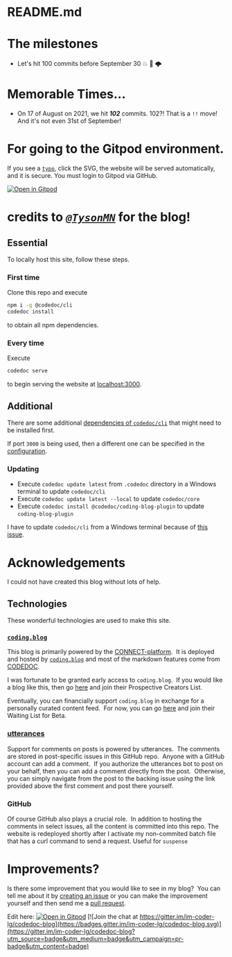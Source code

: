 # README.md

<!-- We will hit 100 commits in one WEEK?! I have 75 commits ALREADY?! OH. MY. GOD. -->
# The milestones
- Let's hit 100 commits before September 30 :boom: :rocket: 🌩️
# Memorable Times...

- On 17 of August on 2021, we hit ***102*** commits. 102?! That is a `!!` move! And it's not even 31st of September!


# For going to the Gitpod environment.

If you see a [`typo`](https://github.com/im-coder-lg/coder-lg-blog-codedoc/blob/master/README.md#improvements), click the SVG, the website will be served automatically, and it is secure. You must login to Gitpod via GitHub.

[![Open in Gitpod](https://gitpod.io/button/open-in-gitpod.svg)](https://gitpod.io/#https://github.com/im-coder-lg/coder-lg-blog-codedoc)

# credits to [***`@TysonMN`***](https://GitHub.com/TysonMN) for the blog!

## Essential

To locally host this site, follow these steps.

### First time

Clone this repo and execute
```bash
npm i -g @codedoc/cli
codedoc install
```

to obtain all npm dependencies.

### Every time

Execute
```bash
codedoc serve
```

to begin serving the website at [localhost:3000](http://localhost:3000).

## Additional

There are some additional [dependencies of `codedoc/cli`](https://codedoc.cc/docs/cli#cli) that might need to be installed first.

If port `3000` is being used, then a different one can be specified in the [configuration](https://codedoc.cc/docs/config/overview#available-properties).

### Updating

- Execute `codedoc update latest` from `.codedoc` directory in a Windows terminal to update `codedoc/cli`
- Execute `codedoc update latest --local` to update `codedoc/core`
- Execute `codedoc install @codedoc/coding-blog-plugin` to update `coding-blog-plugin`

I have to update `codedoc/cli` from a Windows terminal because of [this issue](https://github.com/CONNECT-platform/codedoc/issues/22).

# Acknowledgements

I could not have created this blog without lots of help.

## Technologies

These wonderful technologies are used to make this site.

### [`coding.blog`](https://coding.blog)

This blog is primarily powered by the [CONNECT-platform](https://github.com/CONNECT-platform).  It is deployed and hosted by [`coding.blog`](https://coding.blog) and most of the markdown features come from [CODEDOC](https://codedoc.cc/).

I was fortunate to be granted early access to `coding.blog`.  If you would like a blog like this, then go [here](https://coding.blog/#how-to-get-there) and join their Prospective Creators List.

Eventually, you can financially support `coding.blog` in exchange for a personally curated content feed.  For now, you can go [here](https://coding.blog/#how-to-get-there) and join their Waiting List for Beta.

### [utterances](https://utteranc.es/)

Support for comments on posts is powered by utterances.  The comments are stored in post-specific issues in this GitHub repo.  Anyone with a GitHub account can add a comment.  If you authorize the utterances bot to post on your behalf, then you can add a comment directly from the post.  Otherwise, you can simply navigate from the post to the backing issue using the link provided above the first comment and post there yourself.

### GitHub

Of course GitHub also plays a crucial role.  In addition to hosting the comments in select issues, all the content is committed into this repo.  The website is redeployed shortly after I activate my non-commited batch file that has a curl command to send a request. Useful for `suspense`

# Improvements?

Is there some improvement that you would like to see in my blog?  You can tell me about it by [creating an issue](https://github.com/coder-lg/coder-lg-blog-codedoc/issues/new) or you can make the improvement yourself and then send me a [pull request](https://github.com/coder-lg-blog-codedoc/compare).

Edit here: [![Open in Gitpod](https://gitpod.io/button/open-in-gitpod.svg)](https://gitpod.io/#https://github.com/im-coder-lg/coder-lg-blog-codedoc) [![Join the chat at https://gitter.im/im-coder-lg/codedoc-blog](https://badges.gitter.im/im-coder-lg/codedoc-blog.svg)](https://gitter.im/im-coder-lg/codedoc-blog?utm_source=badge&utm_medium=badge&utm_campaign=pr-badge&utm_content=badge)
